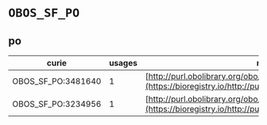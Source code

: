 # `OBOS_SF_PO`
## po
| curie              |   usages | nodes                                                                                                         |
|--------------------|----------|---------------------------------------------------------------------------------------------------------------|
| OBOS_SF_PO:3481640 |        1 | [http://purl.obolibrary.org/obo/PO:0009110](https://bioregistry.io/http://purl.obolibrary.org/obo/PO:0009110) |
| OBOS_SF_PO:3234956 |        1 | [http://purl.obolibrary.org/obo/PO:0030082](https://bioregistry.io/http://purl.obolibrary.org/obo/PO:0030082) |
